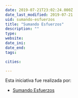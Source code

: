```yaml
---
date: 2019-07-21T23:02:24.000Z
date_last_modified: 2019-07-21
uid: sumando-esfuerzos
title: "Sumando Esfuerzos"
description: ""
type: 
website: 
date_ini: 
date_end: 
tags:

cities: 

---
```


Esta iniciativa fue realizada por:

- [Sumando Esfuerzos](/organizaciones/sumando-esfuerzos)
